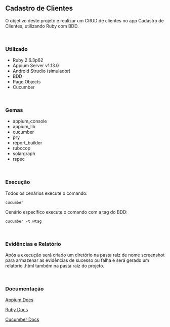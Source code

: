## Cadastro de Clientes
O objetivo deste projeto é realizar um CRUD de clientes no app Cadastro de Clientes, utilizando Ruby com BDD.
<p> <br />

### **Utilizado**
* Ruby 2.6.3p62
* Appium Server v1.13.0
* Android Strudio (simulador)
* BDD
* Page Objects
* Cucumber
<p> <br />

### **Gemas**
* appium_console
* appium_lib
* cucumber
* pry
* report_builder
* rubocop
* solargraph
* rspec
<p> <br />

### **Execução**
Todos os cenários execute o comando:

```
cucumber
```

Cenário específico execute o comando com a tag do BDD:

```
cucumber -t @tag
```
<p> <br />

### **Evidências e Relatório**
Após a execução será criado um diretório na pasta raíz de nome screenshot para armazenar as evidências de sucesso ou falha e será gerado um relatório .html também na pasta raíz do projeto.
<p> <br />

### **Documentação**
[Appium Docs](http://appium.io/docs/en/about-appium/api/#appium-api-documentation)</p>
[Ruby Docs](https://ruby-doc.org/)</p>
[Cucumber Docs](https://cucumber.io/docs/cucumber/)
